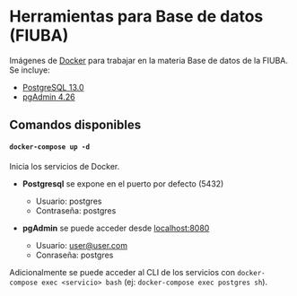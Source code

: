 # Herramientas para Base de datos (FIUBA)

Imágenes de [Docker](https://docker.io/) para trabajar en la materia Base de datos de la FIUBA. Se incluye:

- [PostgreSQL 13.0](https://www.postgresql.org/)
- [pgAdmin 4.26](https://www.pgadmin.org/)

## Comandos disponibles

#### `docker-compose up -d`

Inicia los servicios de Docker.

- **Postgresql** se expone en el puerto por defecto (5432)
  - Usuario: postgres
  - Contraseña: postgres

- **pgAdmin** se puede acceder desde [localhost:8080](http://localhost:8080)
  - Usuario: user@user.com
  - Conraseña: postgres

Adicionalmente se puede acceder al CLI de los servicios con `docker-compose exec <servicio> bash` (ej: `docker-compose exec postgres sh`).